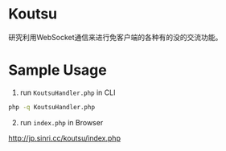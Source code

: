 # Koutsu
研究利用WebSocket通信来进行免客户端的各种有的没的交流功能。

# Sample Usage

1. run `KoutsuHandler.php` in CLI

```bash
php -q KoutsuHandler.php
```

2. run `index.php` in Browser

http://jp.sinri.cc/koutsu/index.php
